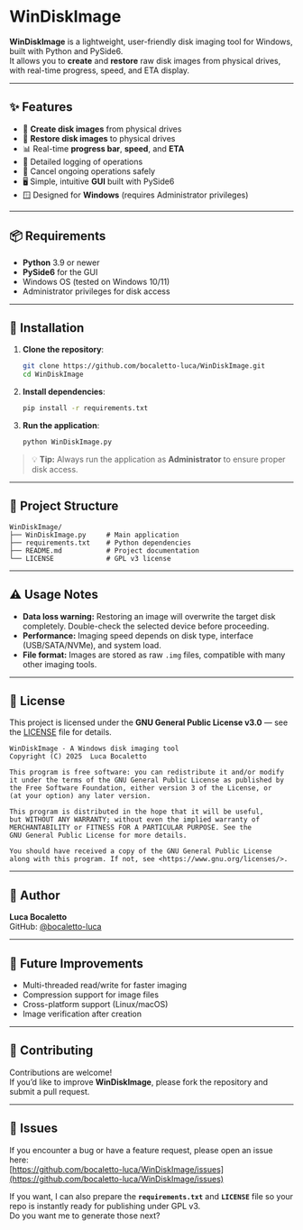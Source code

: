 # WinDiskImage

**WinDiskImage** is a lightweight, user-friendly disk imaging tool for Windows, built with Python and PySide6.  
It allows you to **create** and **restore** raw disk images from physical drives, with real-time progress, speed, and ETA display.

---

## ✨ Features

- 📀 **Create disk images** from physical drives
- 🔄 **Restore disk images** to physical drives
- 📊 Real-time **progress bar**, **speed**, and **ETA**
- 📝 Detailed logging of operations
- 🛑 Cancel ongoing operations safely
- 🖥️ Simple, intuitive **GUI** built with PySide6
- 🪟 Designed for **Windows** (requires Administrator privileges)

---

## 📦 Requirements

- **Python** 3.9 or newer
- **PySide6** for the GUI
- Windows OS (tested on Windows 10/11)
- Administrator privileges for disk access

---

## 🔧 Installation

1. **Clone the repository**:
   ```bash
   git clone https://github.com/bocaletto-luca/WinDiskImage.git
   cd WinDiskImage
   ```

2. **Install dependencies**:
   ```bash
   pip install -r requirements.txt
   ```

3. **Run the application**:
   ```bash
   python WinDiskImage.py
   ```

> 💡 **Tip:** Always run the application as **Administrator** to ensure proper disk access.

---

## 📂 Project Structure

```
WinDiskImage/
├── WinDiskImage.py     # Main application
├── requirements.txt    # Python dependencies
├── README.md           # Project documentation
└── LICENSE             # GPL v3 license
```

---

## ⚠️ Usage Notes

- **Data loss warning:** Restoring an image will overwrite the target disk completely. Double-check the selected device before proceeding.
- **Performance:** Imaging speed depends on disk type, interface (USB/SATA/NVMe), and system load.
- **File format:** Images are stored as raw `.img` files, compatible with many other imaging tools.

---

## 📜 License

This project is licensed under the **GNU General Public License v3.0** — see the [LICENSE](LICENSE) file for details.

```
WinDiskImage - A Windows disk imaging tool
Copyright (C) 2025  Luca Bocaletto

This program is free software: you can redistribute it and/or modify  
it under the terms of the GNU General Public License as published by  
the Free Software Foundation, either version 3 of the License, or  
(at your option) any later version.

This program is distributed in the hope that it will be useful,  
but WITHOUT ANY WARRANTY; without even the implied warranty of  
MERCHANTABILITY or FITNESS FOR A PARTICULAR PURPOSE. See the  
GNU General Public License for more details.

You should have received a copy of the GNU General Public License  
along with this program. If not, see <https://www.gnu.org/licenses/>.
```

---

## 👤 Author

**Luca Bocaletto**  
GitHub: [@bocaletto-luca](https://github.com/bocaletto-luca)

---

## 🚀 Future Improvements

- Multi-threaded read/write for faster imaging
- Compression support for image files
- Cross-platform support (Linux/macOS)
- Image verification after creation

---

## 🤝 Contributing

Contributions are welcome!  
If you’d like to improve **WinDiskImage**, please fork the repository and submit a pull request.

---

## 🐞 Issues

If you encounter a bug or have a feature request, please open an issue here:  
[https://github.com/bocaletto-luca/WinDiskImage/issues](https://github.com/bocaletto-luca/WinDiskImage/issues)


If you want, I can also prepare the **`requirements.txt`** and **`LICENSE`** file so your repo is instantly ready for publishing under GPL v3.  
Do you want me to generate those next?

